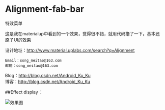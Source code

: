 # Alignment-fab-bar


特效菜单

这是我在materialup中看到的一个效果，觉得很不错，就用代码撸了一下，基本还原了UI的效果

设计地址：http://www.material.uplabs.com/search?q=Alignment

    Email：song_meitao@163.com  
    邮箱：song_meitao@163.com  

Blog：http://blog.csdn.net/Android_Ku_Ku  
博客：http://blog.csdn.net/Android_Ku_Ku

##Effect display：


![效果图](https://github.com/songmeitao/Alignment-fab-bar/blob/master/menu.gif) 

